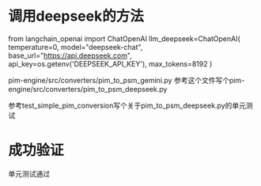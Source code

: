 # 调用deepseek的方法
from langchain_openai import ChatOpenAI
llm_deepseek=ChatOpenAI(
    temperature=0,
    model="deepseek-chat",  
    base_url="https://api.deepseek.com",
    api_key=os.getenv('DEEPSEEK_API_KEY'),
    max_tokens=8192
)

pim-engine/src/converters/pim_to_psm_gemini.py  参考这个文件写个pim-engine/src/converters/pim_to_psm_deepseek.py

参考test_simple_pim_conversion写个关于pim_to_psm_deepseek.py的单元测试

# 成功验证
单元测试通过
